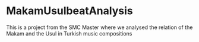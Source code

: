 # MakamUsulbeatAnalysis
This is a project from the SMC Master where we analysed the relation of the Makam and the Usul in Turkish music compositions
